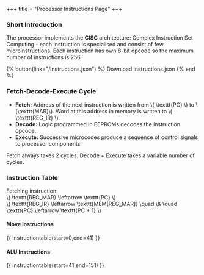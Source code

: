 +++
title = "Processor Instructions Page"
+++

### Short Introduction
The processor implements the **CISC** architecture: Complex Instruction Set Computing - each instruction is specialised and consist of few microinstructions. Each instruction has own 8-bit opcode so the maximum number of instructions is 256.

{% button(link="/instructions.json") %}
    Download instructions.json
{% end %}

### Fetch-Decode-Execute Cycle
- **Fetch:** Address of the next instruction is written from \\( \texttt{PC} \\) to \\(\texttt{MAR}\\). Word at this address in memory is written to \\( \texttt{REG_IR} \\).
- **Decode:** Logic programmed in EEPROMs decodes the instruction opcode.
- **Execute:** Successive microcodes produce a sequence of control signals to processor components.

Fetch always takes 2 cycles. Decode + Execute takes a variable number of cycles.

### Instruction Table
Fetching instruction:  
\\( \texttt{REG_MAR} \leftarrow \texttt{PC} \\)  
\\( \texttt{REG_IR} \leftarrow \texttt{MEM[REG_MAR]} \quad \\& \quad \texttt{PC} \leftarrow \texttt{PC + 1} \\)

#### Move Instructions
{{ instructiontable(start=0,end=41) }}

#### ALU Instructions
{{ instructiontable(start=41,end=151) }}

